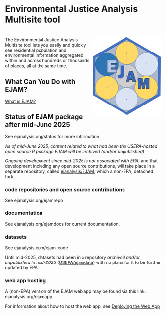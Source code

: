 Environmental Justice Analysis Multisite tool
================

# <img src="man/figures/logo659.png" align="right" width="220px"/>

<!-- README.md is generated from README.Rmd. Please edit Rmd not md  -->

<!-- badges: start -->

<!-- or we could comment out the badge 
&#10;[![Lifecycle: experimental](https://img.shields.io/badge/lifecycle-experimental-orange.svg)](https://lifecycle.r-lib.org/articles/stages.html#experimental)
 -->

<!-- badges: end -->

The Environmental Justice Analysis Multisite tool lets you easily and
quickly see residential population and environmental information
aggregated within and across hundreds or thousands of places, all at the
same time.

## What Can You Do with EJAM?

[What is EJAM?](https://ejanalysis.github.io/EJAM/articles/whatis.html)

## Status of EJAM package after mid-June 2025

See ejanalysis.org/status for more information.

*As of mid-June 2025, content related to what had been the USEPA-hosted
open source R package EJAM will be archived (and/or unpublished)*

*Ongoing development since mid-2025 is not associated with EPA*, and
that development including any open source contributions, will take
place in a separate repository, called
[ejanalysis/EJAM](https://github.com/ejanalysis/EJAM), which a non-EPA,
detached fork.

### code repositories and open source contributions

See ejanalysis.org/ejamrepo

### documentation

See ejanalysis.org/ejamdocs for current documentation.

### datasets

See ejanalysis.com/ejam-code

Until mid-2025, datasets had been in a repository *archived and/or
unpublished in mid-2025*
([USEPA/ejamdata](https://github.com/USEPA/ejamdata)) with no plans for
it to be further updated by EPA.

### web app hosting

A (non-EPA) version of the EJAM web app may be found via this link:
ejanalysis.org/ejamapp

For information about how to host the web app, see [Deploying the Web
App](https://ejanalysis.github.io/EJAM/articles/dev-deploy-app.html)
